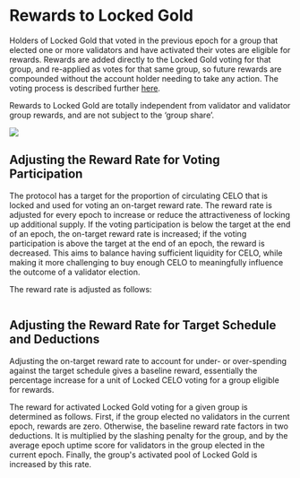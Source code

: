 # Rewards to Locked Gold

Holders of Locked Gold that voted in the previous epoch for a group that elected one or more validators and have activated their votes are eligible for rewards. Rewards are added directly to the Locked Gold voting for that group, and re-applied as votes for that same group, so future rewards are compounded without the account holder needing to take any action. The voting process is described further [here](locked-gold.md).

Rewards to Locked Gold are totally independent from validator and validator group rewards, and are not subject to the ‘group share’.

![](https://storage.googleapis.com/celo-website/docs/locked-gold-rewards.jpg)

## Adjusting the Reward Rate for Voting Participation

The protocol has a target for the proportion of circulating CELO that is locked and used for voting an on-target reward rate. The reward rate is adjusted for every epoch to increase or reduce the attractiveness of locking up additional supply. If the voting participation is below the target at the end of an epoch, the on-target reward rate is increased; if the voting participation is above the target at the end of an epoch, the reward is decreased. This aims to balance having sufficient liquidity for CELO, while making it more challenging to buy enough CELO to meaningfully influence the outcome of a validator election.

The reward rate is adjusted as follows: 

![]()

## Adjusting the Reward Rate for Target Schedule and Deductions

Adjusting the on-target reward rate to account for under- or over-spending against the target schedule gives a baseline reward, essentially the percentage increase for a unit of Locked CELO voting for a group eligible for rewards.

The reward for activated Locked Gold voting for a given group is determined as follows. First, if the group elected no validators in the current epoch, rewards are zero. Otherwise, the baseline reward rate factors in two deductions. It is multiplied by the slashing penalty for the group, and by the average epoch uptime score for validators in the group elected in the current epoch. Finally, the group's activated pool of Locked Gold is increased by this rate.
